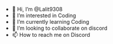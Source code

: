 - 👋 Hi, I’m @Lalit9308
- 👀 I’m interested in Coding
- 🌱 I’m currently learning Coding
- 💞️ I’m looking to collaborate on discord 
- 📫 How to reach me on Discord 

<!---
Lalit9308/Lalit9308 is a ✨ special ✨ repository because its `README.md` (this file) appears on your GitHub profile.
You can click the Preview link to take a look at your changes.
--->
